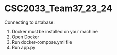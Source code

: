 # CSC2033_Team37_23_24

Connecting to database:
1. Docker must be installed on your machine
2. Open Docker
2. Run docker-compose.yml file
3. Run app.py
